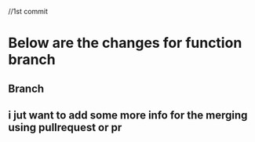 //1st commit

# Below are the changes for function branch
## Branch 
## i jut want to add some more info for the merging using pullrequest or pr